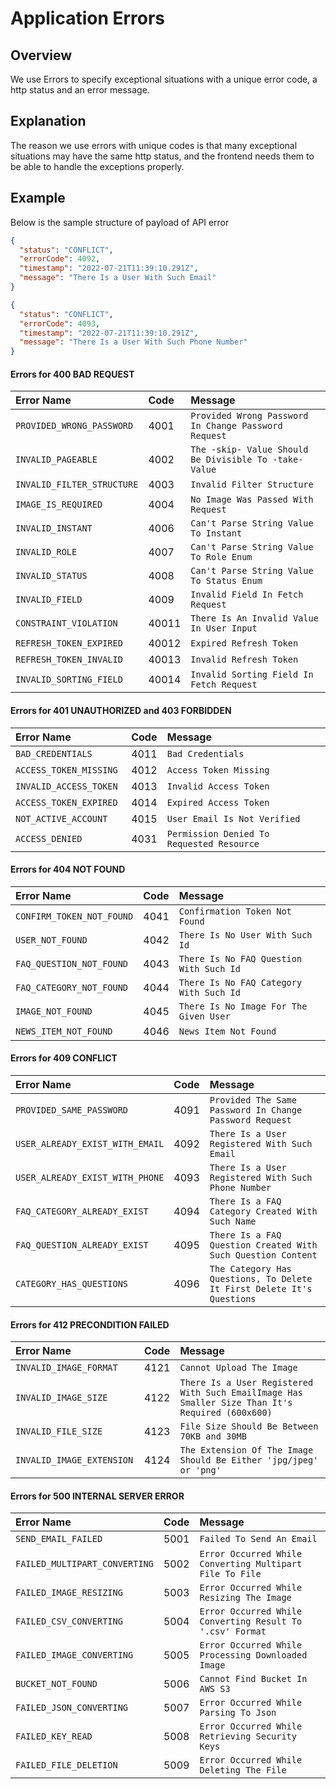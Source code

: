 # Application Errors

## Overview

We use Errors to specify exceptional situations with a unique error code, a http status and an error message.

## Explanation

The reason we use errors with unique codes is that many exceptional situations may have the same http status, 
and the frontend needs them to be able to handle the exceptions properly.

## Example

Below is the sample structure of payload of API error

```json
{
  "status": "CONFLICT",
  "errorCode": 4092,
  "timestamp": "2022-07-21T11:39:10.291Z",
  "message": "There Is a User With Such Email"
}
```

```json
{
  "status": "CONFLICT",
  "errorCode": 4093,
  "timestamp": "2022-07-21T11:39:10.291Z",
  "message": "There Is a User With Such Phone Number"
}
```

#### Errors for 400 BAD REQUEST

| Error Name                                                    | Code  | Message                                                |
|:--------------------------------------------------------------|:------|:-------------------------------------------------------|
| `PROVIDED_WRONG_PASSWORD`                                     | 4001  | `Provided Wrong Password In Change Password Request`   |
| `INVALID_PAGEABLE`                                            | 4002  | `The -skip- Value Should Be Divisible To -take- Value` |
| `INVALID_FILTER_STRUCTURE`                                    | 4003  | `Invalid Filter Structure`                             |
| `IMAGE_IS_REQUIRED`                                           | 4004  | `No Image Was Passed With Request`                     |
| `INVALID_INSTANT`                                             | 4006  | `Can't Parse String Value To Instant`                  |
| `INVALID_ROLE`                                                | 4007  | `Can't Parse String Value To Role Enum`                |
| `INVALID_STATUS`                                              | 4008  | `Can't Parse String Value To Status Enum`              |
| `INVALID_FIELD`                                               | 4009  | `Invalid Field In Fetch Request`                       |
| `CONSTRAINT_VIOLATION`                                        | 40011 | `There Is An Invalid Value In User Input`              |
| `REFRESH_TOKEN_EXPIRED`                                       | 40012 | `Expired Refresh Token`                                |
| `REFRESH_TOKEN_INVALID`                                       | 40013 | `Invalid Refresh Token`                                |
| `INVALID_SORTING_FIELD`                                       | 40014 | `Invalid Sorting Field In Fetch Request`               |

#### Errors for 401 UNAUTHORIZED and 403 FORBIDDEN

| Error Name              | Code | Message                                   |
|:------------------------|:-----|:------------------------------------------|
| `BAD_CREDENTIALS`       | 4011 | `Bad Credentials`                         |
| `ACCESS_TOKEN_MISSING`  | 4012 | `Access Token Missing`                    |
| `INVALID_ACCESS_TOKEN`  | 4013 | `Invalid Access Token`                    |
| `ACCESS_TOKEN_EXPIRED ` | 4014 | `Expired Access Token `                   |
| `NOT_ACTIVE_ACCOUNT  `  | 4015 | `User Email Is Not Verified  `            |
| `ACCESS_DENIED  `       | 4031 | `Permission Denied To Requested Resource` |

#### Errors for 404 NOT FOUND

| Error Name                                                    | Code  | Message                                                |
|:--------------------------------------------------------------|:------|:-------------------------------------------------------|
| `CONFIRM_TOKEN_NOT_FOUND`                                     | 4041  | `Confirmation Token Not Found`                         |
| `USER_NOT_FOUND`                                              | 4042  | `There Is No User With Such Id`                        |
| `FAQ_QUESTION_NOT_FOUND`                                      | 4043  | `There Is No FAQ Question With Such Id`                |
| `FAQ_CATEGORY_NOT_FOUND `                                     | 4044  | `There Is No FAQ Category With Such Id`                |
| `IMAGE_NOT_FOUND  `                                           | 4045  | `There Is No Image For The Given User`                 |
| `NEWS_ITEM_NOT_FOUND   `                                      | 4046  | `News Item Not Found`                                  |

#### Errors for 409 CONFLICT

| Error Name                                                    | Code | Message                                                                |
|:--------------------------------------------------------------|:-----|:-----------------------------------------------------------------------|
| `PROVIDED_SAME_PASSWORD`                                      | 4091 | `Provided The Same Password In Change Password Request`                |
| `USER_ALREADY_EXIST_WITH_EMAIL`                               | 4092 | `There Is a User Registered With Such Email`                           |
| `USER_ALREADY_EXIST_WITH_PHONE`                               | 4093 | `There Is a User Registered With Such Phone Number`                    |
| `FAQ_CATEGORY_ALREADY_EXIST `                                 | 4094 | `There Is a FAQ Category Created With Such Name`                       |
| `FAQ_QUESTION_ALREADY_EXIST  `                                | 4095 | `There Is a FAQ Question Created With Such Question Content`           |
| `CATEGORY_HAS_QUESTIONS   `                                   | 4096 | `The Category Has Questions, To Delete It First Delete It's Questions` |

#### Errors for 412 PRECONDITION FAILED

| Error Name                                                    | Code | Message                                                                                         |
|:--------------------------------------------------------------|:-----|:------------------------------------------------------------------------------------------------|
| `INVALID_IMAGE_FORMAT`                                        | 4121 | `Cannot Upload The Image`                                                                       |
| `INVALID_IMAGE_SIZE`                                          | 4122 | `There Is a User Registered With Such EmailImage Has Smaller Size Than It's Required (600x600)` |
| `INVALID_FILE_SIZE`                                           | 4123 | `File Size Should Be Between 70KB and 30MB`                                                     |
| `INVALID_IMAGE_EXTENSION `                                    | 4124 | `The Extension Of The Image Should Be Either 'jpg/jpeg' or 'png'`                               |

#### Errors for 500 INTERNAL SERVER ERROR

| Error Name                                          | Code | Message                                                   |
|:----------------------------------------------------|:-----|:----------------------------------------------------------|
| `SEND_EMAIL_FAILED`                                 | 5001 | `Failed To Send An Email`                                 |
| `FAILED_MULTIPART_CONVERTING`                       | 5002 | `Error Occurred While Converting Multipart File To File`  |
| `FAILED_IMAGE_RESIZING`                             | 5003 | `Error Occurred While Resizing The Image`                 |
| `FAILED_CSV_CONVERTING `                            | 5004 | `Error Occurred While Converting Result To '.csv' Format` |
| `FAILED_IMAGE_CONVERTING `                          | 5005 | `Error Occurred While Processing Downloaded Image`        |
| `BUCKET_NOT_FOUND `                                 | 5006 | `Cannot Find Bucket In AWS S3`                            |
| `FAILED_JSON_CONVERTING `                           | 5007 | `Error Occurred While Parsing To Json`                    |
| `FAILED_KEY_READ `                                  | 5008 | `Error Occurred While Retrieving Security Keys`           |
| `FAILED_FILE_DELETION `                             | 5009 | `Error Occurred While Deleting The File`                  |

